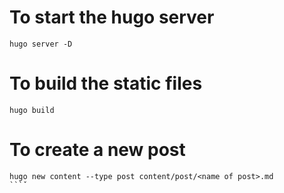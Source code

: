 # To start the hugo server
```shell
hugo server -D
```

# To build the static files
```shell
hugo build
```

# To create a new post
```shell
hugo new content --type post content/post/<name of post>.md
```̌